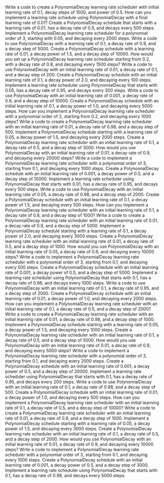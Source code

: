 Write a code to create a PolynomialDecay learning rate scheduler with initial learning rate of 0.1, decay steps of 1000, and power of 0.5.
How can you implement a learning rate schedule using PolynomialDecay with a final learning rate of 0.01?
Create a PolynomialDecay schedule that starts with a learning rate of 0.01, has a decay rate of 0.5, and decays every 500 steps.
Implement a PolynomialDecay learning rate scheduler for a polynomial order of 3, starting with 0.05, and decaying every 2000 steps.
Write a code to use PolynomialDecay with a learning rate of 0.1, a decay rate of 0.9, and a decay step of 5000.
Create a PolynomialDecay schedule with a learning rate of 0.01, a decay power of 1.5, and a decay step of 10000.
How would you set up a PolynomialDecay learning rate scheduler starting from 0.2, with a decay rate of 0.8, and decaying every 1500 steps?
Write a code to use PolynomialDecay with an initial learning rate of 0.01, a decay rate of 0.1, and a decay step of 200.
Create a PolynomialDecay schedule with an initial learning rate of 0.1, a decay power of 2.0, and decaying every 100 steps.
Implement a learning rate scheduler using PolynomialDecay that starts with 0.05, has a decay rate of 0.95, and decays every 300 steps.
Write a code to use PolynomialDecay with an initial learning rate of 0.001, a decay rate of 0.9, and a decay step of 10000.
Create a PolynomialDecay schedule with an initial learning rate of 0.1, a decay power of 1.0, and decaying every 5000 steps.
How can you implement a PolynomialDecay learning rate scheduler with a polynomial order of 2, starting from 0.2, and decaying every 1000 steps?
Write a code to create a PolynomialDecay learning rate scheduler with an initial learning rate of 0.01, a decay rate of 0.98, and a decay step of 500.
Implement a PolynomialDecay schedule starting with a learning rate of 0.05, a decay power of 1.5, and decaying every 2000 steps.
Create a PolynomialDecay learning rate scheduler with an initial learning rate of 0.1, a decay rate of 0.5, and a decay step of 3000.
How would you use PolynomialDecay with an initial learning rate of 0.01, a decay rate of 0.9, and decaying every 20000 steps?
Write a code to implement a PolynomialDecay learning rate scheduler with a polynomial order of 3, starting from 0.1, and decaying every 1000 steps.
Create a PolynomialDecay schedule with an initial learning rate of 0.001, a decay power of 0.5, and a decay step of 10000.
Implement a learning rate scheduler using PolynomialDecay that starts with 0.01, has a decay rate of 0.95, and decays every 500 steps.
Write a code to use PolynomialDecay with an initial learning rate of 0.05, a decay rate of 0.98, and a decay step of 2000.
Create a PolynomialDecay schedule with an initial learning rate of 0.1, a decay power of 1.5, and decaying every 500 steps.
How can you implement a PolynomialDecay learning rate scheduler with an initial learning rate of 0.1, a decay rate of 0.8, and a decay step of 1000?
Write a code to create a PolynomialDecay learning rate scheduler with an initial learning rate of 0.01, a decay rate of 0.9, and a decay step of 5000.
Implement a PolynomialDecay schedule starting with a learning rate of 0.1, a decay power of 2.0, and decaying every 3000 steps.
Create a PolynomialDecay learning rate scheduler with an initial learning rate of 0.01, a decay rate of 0.5, and a decay step of 1000.
How would you use PolynomialDecay with an initial learning rate of 0.05, a decay rate of 0.9, and decaying every 10000 steps?
Write a code to implement a PolynomialDecay learning rate scheduler with a polynomial order of 3, starting from 0.1, and decaying every 500 steps.
Create a PolynomialDecay schedule with an initial learning rate of 0.001, a decay power of 0.5, and a decay step of 5000.
Implement a learning rate scheduler using PolynomialDecay that starts with 0.1, has a decay rate of 0.98, and decays every 1000 steps.
Write a code to use PolynomialDecay with an initial learning rate of 0.1, a decay rate of 0.95, and a decay step of 2000.
Create a PolynomialDecay schedule with an initial learning rate of 0.01, a decay power of 1.0, and decaying every 2000 steps.
How can you implement a PolynomialDecay learning rate scheduler with an initial learning rate of 0.1, a decay rate of 0.5, and a decay step of 2000?
Write a code to create a PolynomialDecay learning rate scheduler with an initial learning rate of 0.01, a decay rate of 0.98, and a decay step of 1000.
Implement a PolynomialDecay schedule starting with a learning rate of 0.05, a decay power of 1.5, and decaying every 1000 steps.
Create a PolynomialDecay learning rate scheduler with an initial learning rate of 0.1, a decay rate of 0.5, and a decay step of 5000.
How would you use PolynomialDecay with an initial learning rate of 0.01, a decay rate of 0.9, and decaying every 5000 steps?
Write a code to implement a PolynomialDecay learning rate scheduler with a polynomial order of 3, starting from 0.1, and decaying every 2000 steps.
Create a PolynomialDecay schedule with an initial learning rate of 0.001, a decay power of 0.5, and a decay step of 20000.
Implement a learning rate scheduler using PolynomialDecay that starts with 0.1, has a decay rate of 0.95, and decays every 200 steps.
Write a code to use PolynomialDecay with an initial learning rate of 0.1, a decay rate of 0.98, and a decay step of 500.
Create a PolynomialDecay schedule with an initial learning rate of 0.01, a decay power of 1.0, and decaying every 500 steps.
How can you implement a PolynomialDecay learning rate scheduler with an initial learning rate of 0.1, a decay rate of 0.5, and a decay step of 10000?
Write a code to create a PolynomialDecay learning rate scheduler with an initial learning rate of 0.01, a decay rate of 0.9, and a decay step of 1000.
Implement a PolynomialDecay schedule starting with a learning rate of 0.05, a decay power of 1.5, and decaying every 3000 steps.
Create a PolynomialDecay learning rate scheduler with an initial learning rate of 0.1, a decay rate of 0.5, and a decay step of 2000.
How would you use PolynomialDecay with an initial learning rate of 0.01, a decay rate of 0.9, and decaying every 10000 steps?
Write a code to implement a PolynomialDecay learning rate scheduler with a polynomial order of 3, starting from 0.1, and decaying every 1000 steps.
Create a PolynomialDecay schedule with an initial learning rate of 0.001, a decay power of 0.5, and a decay step of 3000.
Implement a learning rate scheduler using PolynomialDecay that starts with 0.1, has a decay rate of 0.98, and decays every 5000 steps.